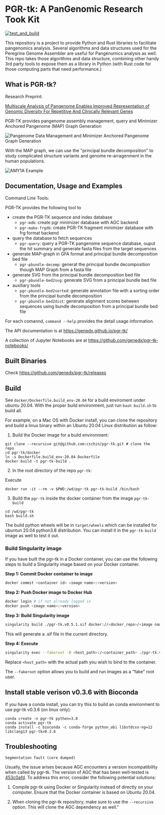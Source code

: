 # PGR-tk: A PanGenomic Research Took Kit

[![test_and_build](https://github.com/cschin/pgr-tk/actions/workflows/test_and_build.yml/badge.svg)](https://github.com/cschin/pgr-tk/actions/workflows/test_and_build.yml)

This repository is a project to provide Python and Rust libraries to facilitate pangenomics analysis. Several algorithms and data structures used for the Peregrine Genome Assembler are useful for Pangenomics analysis as well. This repo takes those algorithms and data structure, combining other handy 3rd party tools to expose them as a library in Python (with Rust code for those computing parts that need performance.) 

## What is PGR-tk?

Research Preprint: 

[Multiscale Analysis of Pangenome Enables Improved Representation of Genomic Diversity For Repetitive And Clinically Relevant Genes](https://www.biorxiv.org/content/10.1101/2022.08.05.502980v2)

PGR-TK provides pangenome assembly management, query and Minimizer Anchored Pangenome (MAP) Graph Generation

![Pangenome Data Management and Minimizer Anchored Pangenome Graph Generation](/images/PGR_TK_Sketch_MAPG_construction.png)

With the MAP graph, we can use the "principal bundle decomposition" to study complicated structure variants and genome re-arragenment in the human populations.

![AMY1A Example](/images/AMY1A_example.png)


## Documentation, Usage and Examples

Command Line Tools:

PGR-TK provides the following tool to 

- create the PGR-TK sequence and index database
	-  `pgr-mdb`: create pgr minimizer database with AGC backend
	-  `pgr-make-frgdb`: create PGR-TK fragment minimizer database with frg format backend
- query the database to fetch sequences
	- `pgr-query`: query a PGR-TK pangenome sequence database, ouput the hit summary and generate fasta files from the target sequences
- generate MAP-graph in GFA format and principal bundle decomposition bed file
	- `pgr-pbundle-decomp`: generat the principal bundle decomposition though MAP Graph from a fasta file
- generate SVG from the principal bundle decomposition bed file
	- `pgr-pbundle-bed2svg`: generate SVG from a principal bundle bed file
- auxiliary tools
	- `pgr-pbundle-bed2sorted`: generate annotation file with a sorting order from the principal bundle decomposition
	- `pgr-pbundle-bed2dist`: generate alignment scores between sequences using bundle decomposition from a principal bundle bed file

For each comannd, `command --help` provides the detail usage information. 

The API documentation is at https://genedx.github.io/pgr-tk/

A collection of Jupyter Notebooks are at https://github.com/genedx/pgr-tk-notebooks/

## Built Binaries

Check https://github.com/genedx/pgr-tk/releases


## Build

See `docker/Dockerfile.build_env-20.04` for a build enviroment under ubuntu 20.04.
With the proper build environment, just run `bash build.sh` to build all.

For example, on a Mac OS with Docker install, you can clone the repository and build a linux binary
within an Ubuntu 20.04 Linux distribution as follow:

1. Build the Docker image for a build environment:

```
git clone --recursive git@github.com:cschin/pgr-tk.git # clone the repo
cd pgr-tk/docker
ln -s Dockerfile.build_env-20.04 Dockerfile
docker build -t pgr-tk-build .
```

2. In the root directory of the repo `pgr-tk`:

Execute 
```
docker run -it --rm -v $PWD:/wd/pgr-tk pgr-tk-build /bin/bash 
```

3. Build the `pgr-tk` inside the docker container from the image `pgr-tk-build`

```
cd /wd/pgr-tk
bash build.sh
```

The build python wheels will be in `target/wheels` which can be installed for ubuntun 20.04 python3.8 distribution. You can install it in the `pgr-tk-build` image as well to test it out.


### Build Singularity image

If you have built the pgr-tk in a Docker container, you can use the following steps to build a Singularity image based on your Docker container.

**Step 1: Commit Docker container to image**

```bash
docker commit <container id> <image name>:<version>
```

**Step 2: Push Docker image to Docker Hub**

```bash
docker login # if not already logged in
docker push <image name>:<version>
```

**Step 3: Build Singularity image**

```bash
singularity build ./pgr-tk.v0.5.1.sif docker://<docker_repo>/<image name>:<version>
```

This will generate a .sif file in the current directory.

**Step 4: Execute**

```bash
singularity exec --fakeroot -B <host_path>:/<container_path> ./pgr-tk.v0.5.1.sif pgr-mdb test.input test_idx
```

Replace `<host_path>` with the actual path you wish to bind to the container.

The `--fakeroot` option allows you to build and run images as a "fake" root user.

## Install stable verison v0.3.6 with Bioconda

If you have a conda install, you can try this to build an conda environment to use pgr-tk v0.3.6 (on linux only):

```
conda create -n pgr-tk python=3.8
conda activate pgr-tk
conda install -c bioconda -c conda-forge python_abi libstdcxx-ng=12 libclang13 pgr-tk=0.3.6
```

## Troubleshooting

`Segmentation fault (core dumped)`

Usually, the issue arises because AGC encounters a version incompatibility when called by pgr-tk. The version of AGC that has been well-tested is [453c0afd](https://github.com/cschin/agc/tree/453c0afdc54b4aa00fa8e97a63f196931fdb81c4). To address this error, consider the following potential solutions:

1. Compile pgr-tk using Docker or Singularity instead of directly on your computer. Ensure that the Docker container is based on Ubuntu 20.04.

2. When cloning the pgr-tk repository, make sure to use the `--recursive` option. This will clone the AGC dependency as well."

